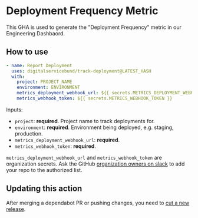 # Deployment Frequency Metric

This GHA is used to generate the "Deployment Frequency" metric in our Engineering Dashbaord.

## How to use

```yaml
- name: Report Deployment
  uses: digitalservicebund/track-deployment@LATEST_HASH
  with:
    project: PROJECT_NAME
    environment: ENVIRONMENT
    metrics_deployment_webhook_url: ${{ secrets.METRICS_DEPLOYMENT_WEBHOOK_URL }}
    metrics_webhook_token: ${{ secrets.METRICS_WEBHOOK_TOKEN }}
```

Inputs:

- `project`: **required**. Project name to track deployments for.
- `environment`: **required**. Environment being deployed, e.g. staging, production.
- `metrics_deployment_webhook_url`: **required**.
- `metrics_webhook_token`: **required**.

`metrics_deployment_webhook_url` and `metrics_webhook_token` are organization secrets. Ask the GitHub [organization owners on slack](https://digitalservicebund.slack.com/archives/C05GVAFBPB5) to add your repo to the authorized list.

## Updating this action

After merging a dependabot PR or pushing changes, you need to [cut a new release](https://docs.github.com/en/repositories/releasing-projects-on-github/managing-releases-in-a-repository).
